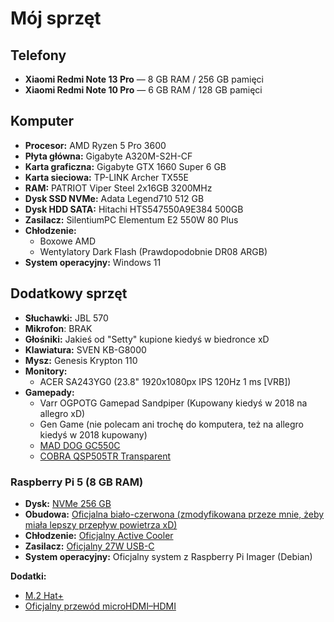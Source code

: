 # Mój sprzęt

## Telefony

- **Xiaomi Redmi Note 13 Pro** — 8 GB RAM / 256 GB pamięci
- **Xiaomi Redmi Note 10 Pro** — 6 GB RAM / 128 GB pamięci


## Komputer

- **Procesor:** AMD Ryzen 5 Pro 3600
- **Płyta główna:** Gigabyte A320M-S2H-CF
- **Karta graficzna:** Gigabyte GTX 1660 Super 6 GB
- **Karta sieciowa:** TP-LINK Archer TX55E
- **RAM:** PATRIOT Viper Steel 2x16GB 3200MHz
- **Dysk SSD NVMe:** Adata Legend710 512 GB
- **Dysk HDD SATA:** Hitachi HTS547550A9E384 500GB
- **Zasilacz:** SilentiumPC Elementum E2 550W 80 Plus
- **Chłodzenie:**
    - Boxowe AMD
    - Wentylatory Dark Flash (Prawdopodobnie DR08 ARGB)
- **System operacyjny:** Windows 11

## Dodatkowy sprzęt

- **Słuchawki:** JBL 570
- **Mikrofon**: BRAK
- **Głośniki:** Jakieś od "Setty" kupione kiedyś w biedronce xD
- **Klawiatura:** SVEN KB-G8000
- **Mysz:** Genesis Krypton 110
- **Monitory:**
    - ACER SA243YG0 (23.8" 1920x1080px IPS 120Hz 1 ms [VRB])
- **Gamepady:**
    - Varr OGPOTG Gamepad Sandpiper (Kupowany kiedyś w 2018 na allegro xD)
    - Gen Game (nie polecam ani trochę do komputera, też na allegro kiedyś w 2018 kupowany)
    - [MAD DOG GC550C](https://www.mediaexpert.pl/gaming/kontrolery-pady/kontroler-mad-dog-gc550c)
    - [COBRA QSP505TR Transparent](https://www.mediaexpert.pl/gaming/kontrolery-pady/kontroler-cobra-qsp505tr-transparent)

### Raspberry Pi 5 (8 GB RAM)

- **Dysk:** [NVMe 256 GB](https://botland.com.pl/karty-pamieci-i-dyski-do-raspberry-pi-5/25483-raspberry-pi-dysk-ssd-nvme-256gb-5056561805009.html)
- **Obudowa:**  [Oficjalna biało-czerwona (zmodyfikowana przeze mnie, żeby miała lepszy przepływ powietrza xD)](https://botland.com.pl/obudowy-do-raspberry-pi-5/23923-obudowa-do-raspberry-pi-5-oficjalna-czerwono-biala-5056561803340.html)
- **Chłodzenie:** [Oficjalny Active Cooler](https://botland.com.pl/elementy-montazowe-raspberry-pi-5/23925-raspberry-pi-active-cooler-aktywne-chlodzenie-radiator-wentylator-do-raspberry-pi-5-5056561803357.html)
- **Zasilacz:** [Oficjalny 27W USB-C](https://botland.com.pl/zasilacze-do-raspberry-pi-5/23906-raspberry-pi-27w-usb-c-power-supply-oficjalny-zasilacz-usb-c-51v-5a-do-raspberry-pi-5-bialy-5056561803401.html)
- **System operacyjny:** Oficjalny system z Raspberry Pi Imager (Debian)

**Dodatki:**

- [M.2 Hat+](https://botland.com.pl/raspberry-pi-hat-nakladki-pci-express/24601-raspberry-pi-m2-hat-nakladka-do-dyskow-nvme-i-akcesoriow-m2-do-raspberry-pi-5-5056561803463.html)
- [Oficjalny przewód microHDMI–HDMI](https://botland.com.pl/przewody-wideo-i-audio-do-raspberry-pi-4b/14662-przewod-microhdmi-hdmi-t7689ax-oryginalny-do-raspberry-pi-45-1m-bialy-5056561800684.html)
